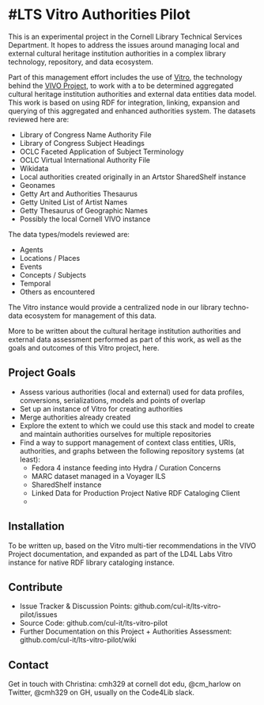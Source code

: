 #LTS Vitro Authorities Pilot
========

This is an experimental project in the Cornell Library Technical Services Department. It hopes to address the issues around managing local and external cultural heritage institution authorities in a complex library technology, repository, and data ecosystem.

Part of this management effort includes the use of [Vitro](https://github.com/vivo-project/Vitro/tree/maint-rel-1.8/), the technology behind the [VIVO Project](https://github.com/vivo-project/), to work with a to be determined aggregated cultural heritage institution authorities and external data entities data model. This work is based on using RDF for integration, linking, expansion and querying of this aggregated and enhanced authorities system. The datasets reviewed here are:

- Library of Congress Name Authority File
- Library of Congress Subject Headings
- OCLC Faceted Application of Subject Terminology
- OCLC Virtual International Authority File
- Wikidata
- Local authorities created originally in an Artstor SharedShelf instance
- Geonames
- Getty Art and Authorities Thesaurus
- Getty United List of Artist Names
- Getty Thesaurus of Geographic Names
- Possibly the local Cornell VIVO instance

The data types/models reviewed are:

- Agents
- Locations / Places
- Events
- Concepts / Subjects
- Temporal
- Others as encountered

The Vitro instance would provide a centralized node in our library techno-data ecosystem for management of this data.

More to be written about the cultural heritage institution authorities and external data assessment performed as part of this work, as well as the goals and outcomes of this Vitro project, here.

Project Goals
-------------

- Assess various authorities (local and external) used for data profiles, conversions, serializations, models and points of overlap
- Set up an instance of Vitro for creating authorities
- Merge authorities already created
- Explore the extent to which we could use this stack and model to create and maintain authorities ourselves for multiple repositories
- Find a way to support management of context class entities, URIs, authorities, and graphs between the following repository systems (at least):
    - Fedora 4 instance feeding into Hydra / Curation Concerns
    - MARC dataset managed in a Voyager ILS
    - SharedShelf instance
    - Linked Data for Production Project Native RDF Cataloging Client
    - 

Installation
------------

To be written up, based on the Vitro multi-tier recommendations in the VIVO Project documentation, and expanded as part of the LD4L Labs Vitro instance for native RDF library cataloging instance.

Contribute
----------

- Issue Tracker & Discussion Points: github.com/cul-it/lts-vitro-pilot/issues
- Source Code: github.com/cul-it/lts-vitro-pilot
- Further Documentation on this Project + Authorities Assessment: github.com/cul-it/lts-vitro-pilot/wiki

Contact
-------

Get in touch with Christina: cmh329 at cornell dot edu, @cm_harlow on Twitter, @cmh329 on GH, usually on the Code4Lib slack.
